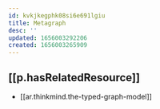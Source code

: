```yaml
---
id: kvkjkegphk08si6e691lgiu
title: Metagraph
desc: ''
updated: 1656003292206
created: 1656003265909
---
```


## [[p.hasRelatedResource]]

- [[ar.thinkmind.the-typed-graph-model]]
